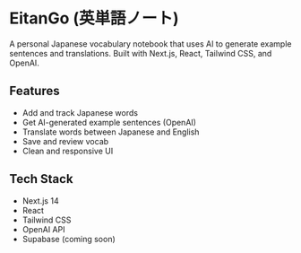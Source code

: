 # EitanGo (英単語ノート)

A personal Japanese vocabulary notebook that uses AI to generate example sentences and translations. Built with Next.js, React, Tailwind CSS, and OpenAI.

## Features
- Add and track Japanese words
- Get AI-generated example sentences (OpenAI)
- Translate words between Japanese and English
- Save and review vocab
- Clean and responsive UI

## Tech Stack
- Next.js 14
- React
- Tailwind CSS
- OpenAI API
- Supabase (coming soon)


